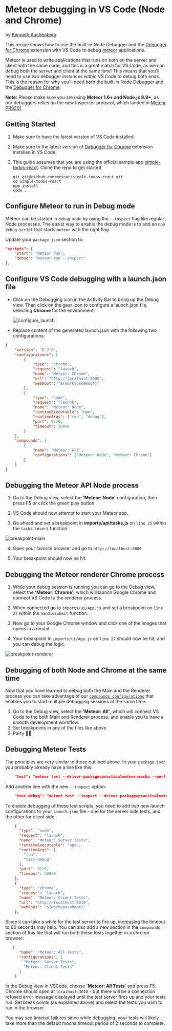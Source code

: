 # Meteor debugging in VS Code (Node and Chrome)

by [Kenneth Auchenberg](https://twitter.com/auchenberg)

This recipe shows how to use the built-in Node Debugger and the [Debugger for Chrome](https://github.com/Microsoft/vscode-chrome-debug) extension with VS Code to debug [meteor](https://www.meteor.com/) applications. 

Meteor is used to write applications that runs on both on the server and client with the same code, and this is a great match for VS Code, as we can debug both the server and client at the same time! This means that you'll need to use two debugger instances within VS Code to debug both ends. This is the reason for why you'll need both the built-in Node Debugger and the [Debugger for Chrome](https://github.com/Microsoft/vscode-chrome-debug).

**Note:** Please make sure you are using **Meteor 1.6+ and Node.js 8.9+**, as our debuggers relies on the new Inspector protocol, which landed in [Meteor PR9201](https://github.com/meteor/meteor/pull/9201)

## Getting Started

1. Make sure to have the latest version of VS Code installed.

2. Make sure to the latest version of [Debugger for Chrome](https://marketplace.visualstudio.com/items?itemName=msjsdiag.debugger-for-chrome) extension installed in VS Code.

3. This guide assumes that you are using the official sample app [simple-todos-react](https://github.com/meteor/simple-todos-react). Clone the repo to get started
    > 
    ```
    git git@github.com:meteor/simple-todos-react.git
    cd simple-todos-react
    npm install
    code .
    ```

## Configure Meteor to run in Debug mode

Meteor can be started in `debug mode` by using the `--inspect` flag like regular Node processes. The easist way to enable the debug mode is to add an `npm debug script` that starts `meteor` with the right flag.

Update your `package.json` section to:

```json
"scripts": {
    "start": "meteor run",
    "debug": "meteor run --inspect"
},
```  

## Configure VS Code debugging with a launch.json file

- Click on the Debugging icon in the Activity Bar to bring up the Debug view.
Then click on the gear icon to configure a launch.json file, selecting **Chrome** for the environment:

   ![configure_launch](configure_launch.png)

- Replace content of the generated launch.json with the following two configurations:

```json
{
    "version": "0.2.0",
    "configurations": [
        {
            "type": "chrome",
            "request": "launch",
            "name": "Meteor: Chrome",
            "url": "http://localhost:3000",
            "webRoot": "${workspaceRoot}"
        },
        {
            "type": "node",
            "request": "launch",
            "name": "Meteor: Node",
            "runtimeExecutable": "npm",
            "runtimeArgs": ["run", "debug"],
            "port": 9229,
            "timeout": 30000
        }
    ],
    "compounds": [
        {
            "name": "Meteor: All",
            "configurations": ["Meteor: Node", "Meteor: Chrome"]
        }
    ]
}

```

## Debugging the Meteor API Node process
  
  1. Go to the Debug view, select the **'Meteor: Node'** configuration, then press F5 or click the green play button.

  2. VS Code should now attempt to start your Meteor app. 
  
  3. Go ahead and set a breakpoint in **imports/api/tasks.js** on `line 25` within the `tasks.insert` function.

![breakpoint-main](breakpoint_node.png)

  4. Open your favorite browser and go to `http://localhost:3000`

  5. Your breakpoint should now be hit.

## Debugging the Meteor renderer Chrome process

  1. While your debug session is running you can go to the Debug view, select the **'Meteor: Chrome'**, which will launch Google Chrome and connect VS Code to the renderer process. 

  3. When connected go to `imports/ui/App.js` and set a breakpoint on `line 27` within the `handleSubmit` function.

  4. Now go to your Google Chrome window and click one of the images that opens in a modal.

  5. Your breakpoint in `imports/ui/App.js` on `line 27` should now be hit, and you can debug the logic.

![breakpoint-renderer](breakpoint_chrome.png)

## Debugging of both Node and Chrome at the same time

Now that you have learned to debug both the Main and the Renderer process you can take advantage of our [`compounds configurations`](https://code.visualstudio.com/updates/v1_8#_multitarget-debugging) that enables you to start multiple debugging sessions at the same time. 

1. Go to the Debug view, select the **'Meteor: All'**, which will connect VS Code to the both Main and Renderer process, and enable you to have a smooth development workflow.
2. Set breakpoints in any of the files like above.
3. Party 🎉🔥 

## Debugging Meteor Tests

The principles are very similar to those outlined above. In your `package.json` you probably already have a line like this:

```json
    "test": "meteor test --driver-package=practicalmeteor:mocha --port 3010",
```

Add another line with the new `--inspect` option:

```json
    "test-debug": "meteor test --inspect --driver-package=practicalmeteor:mocha --port 3010",
```

To enable debugging of these test scripts, you need to add two new launch configurations to your `launch.json` file - one for the server side tests, and the other for client side:

```json
    {
      "type": "node",
      "request": "launch",
      "name": "Meteor: Server Tests",
      "runtimeExecutable": "npm",
      "runtimeArgs": [
        "run",
        "test-debug"
      ],
      "port": 9229,
      "timeout": 60000
    },
    {
      "type": "chrome",
      "request": "launch",
      "name": "Meteor: Client Tests",
      "url": "http://localhost:3010",
      "webRoot": "${workspaceRoot}"
    },
```

Since it can take a while for the test server to fire up, increasing the timeout to 60 seconds may help. You can also add a new section in the `compounds` section of this file that will run both these tests together in a chrome browser:

```json
   {
      "name": "Meteor: All Tests",
      "configurations": [
        "Meteor: Server Tests",
        "Meteor: Client Tests"
      ]
    }
```

In the Debug view in VSCode, choose '**Meteor: All Tests**' and press F5. Chrome should open at `localhost:3010` - but there will be a connection refused error message displayed until the test server fires up and your tests run. Set break points (as explained above) and select the tests you wish to run in the browser.

You may see timeout failures since while debugging, your tests will likely take more than the default mocha timeout period of 2 seconds to complete.